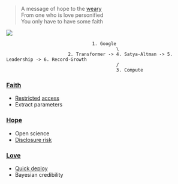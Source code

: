 > A message of hope to the [weary](https://www.gutenberg.org/cache/epub/28054/pg28054-images.html)      
From one who is love personified      
You only have to have some faith      

![](https://miro.medium.com/v2/resize:fit:1280/format:webp/1*uag8SgAbXN4GvxUG2T_lSw.jpeg)

                                    1. Google
                                             \
                           2. Transformer -> 4. Satya-Altman -> 5. Leadership -> 6. Record-Growth
                                             / 
                                             3. Compute

                                           

### [Faith](https://abikesa.github.io/sociology/)
- [Restricted](https://www.cdc.gov/rdc/index.htm) [access](https://research.google/blog/transformer-a-novel-neural-network-architecture-for-language-understanding/)
- Extract parameters

### [Hope](https://abikesa.github.io/revolution/)
- Open science 
- [Disclosure risk](hottest.md)

### [Love](https://abikesa.github.io/californiagrid/)
- [Quick deploy](https://www.linkedin.com/pulse/openais-identity-crisis-battle-ais-future-azeem-azhar-jem4e)
- Bayesian credibility


